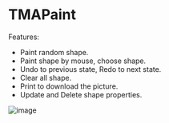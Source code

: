 # TMAPaint

Features:
- Paint random shape.
- Paint shape by mouse, choose shape.
- Undo to previous state, Redo to next state.
- Clear all shape.
- Print to download the picture.
- Update and Delete shape properties.

![image](https://user-images.githubusercontent.com/86998194/221427216-79ead44d-1727-4ae2-b36d-3a4158f9dfff.png)
